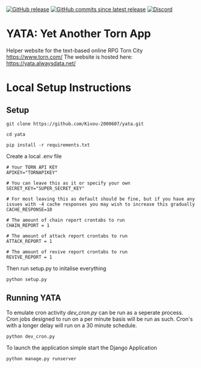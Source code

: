 [![GitHub release](https://img.shields.io/github/release/kivou-2000607/yata.svg?style=for-the-badge&color=%23447e9b&label=Release&logo=github)](https://github.com/Kivou-2000607/yata/releases)
[![GitHub commits since latest release](https://img.shields.io/github/commits-since/kivou-2000607/yata/v1.9.svg?style=for-the-badge&color=%23447e9b&label=Commit%20since%20last%20release&logo=github)](https://github.com/Kivou-2000607/yata/commits/master)
[![Discord](https://img.shields.io/discord/581227228537421825?style=for-the-badge&color=%23447e9b&label=Join%20the%20discord&logo=discord&logoColor=FFF)](https://yata.alwaysdata.net/discord)

# YATA: Yet Another Torn App

Helper website for the text-based online RPG Torn City https://www.torn.com/
The website is hosted here: https://yata.alwaysdata.net/

# Local Setup Instructions



## Setup
    git clone https://github.com/Kivou-2000607/yata.git

    cd yata

    pip install -r requirements.txt

Create a local .env file

    # Your TORN API KEY
    APIKEY="TORNAPIKEY"

    # You can leave this as it or specify your own
    SECRET_KEY="SUPER_SECRET_KEY"

    # For most leaving this as default should be fine, but if you have any issues with -4 cache responses you may wish to increase this gradually
    CACHE_RESPONSE=10 

    # The amount of chain report crontabs to run 
    CHAIN_REPORT = 1

    # The amount of attack report crontabs to run 
    ATTACK_REPORT = 1

    # The amount of revive report crontabs to run 
    REVIVE_REPORT = 1
    
Then run setup.py to initalise everything

    python setup.py



## Running YATA

To emulate cron activity _dev_cron.py_ can be run as a seperate process. Cron jobs designed to run on a per minute basis will be run as such. Cron's with a longer delay will run on a 30 minute schedule.

    python dev_cron.py

To launch the application simple start the Django Application

    python manage.py runserver